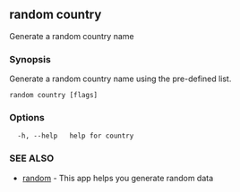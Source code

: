 ## random country

Generate a random country name

### Synopsis

Generate a random country name using the pre-defined list.

```
random country [flags]
```

### Options

```
  -h, --help   help for country
```

### SEE ALSO

* [random](random.md)	 - This app helps you generate random data

